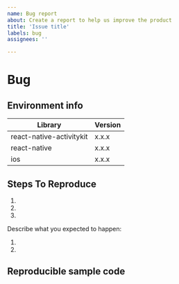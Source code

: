 ```yaml
---
name: Bug report
about: Create a report to help us improve the product
title: 'Issue title'
labels: bug
assignees: ''

---
```


# Bug

<!--
  Please provide a clear and concise description of what the bug is.
  Include screenshots or gifs if needed.
  Please test using the latest release of the library, as maybe your bug has been already fixed.
  If the library has multiple install methods, describe installation method (e.g., pod, not pod, with jetifier etc).

  **Please note that issues that do not follow the template may be closed.**
-->

## Environment info

<!--
  Please provide the version of the libraries below.
-->

| Library                         | Version |
| ------------------------------- | ------- |
| react-native-activitykit        | x.x.x   |
| react-native                    | x.x.x   |
| ios                             | x.x.x   |

## Steps To Reproduce

<!--
- You must provide a clear list of steps and code to reproduce the problem.
- Keep the code reproducing the bug as simple as possible, with the minimum amount of code required to reproduce the issue. See https://stackoverflow.com/help/mcve.
- Either re-create the bug using the repository's example app or link to a GitHub repository with code that reproduces the bug.
- Explain the steps we need to take to reproduce the issue:
-->

1.
2.
3. 

Describe what you expected to happen:

1.
2.

## Reproducible sample code

<!--

 Please provide a minimal runnable repro as explained above so that the bug can be tested in isolation. or use
-->